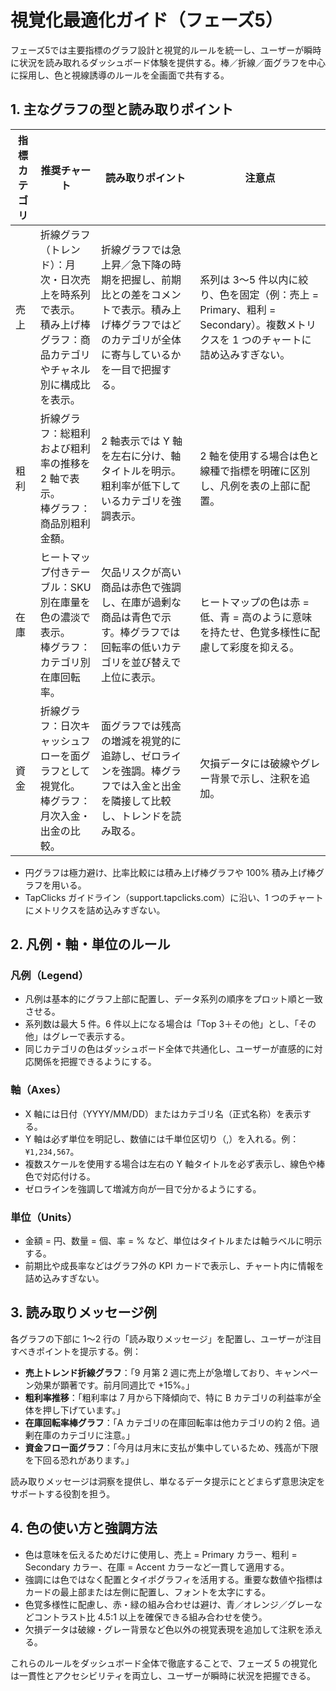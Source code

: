 # 視覚化最適化ガイド（フェーズ5）

フェーズ5では主要指標のグラフ設計と視覚的ルールを統一し、ユーザーが瞬時に状況を読み取れるダッシュボード体験を提供する。棒／折線／面グラフを中心に採用し、色と視線誘導のルールを全画面で共有する。

## 1. 主なグラフの型と読み取りポイント

| 指標カテゴリ | 推奨チャート | 読み取りポイント | 注意点 |
| --- | --- | --- | --- |
| 売上 | 折線グラフ（トレンド）：月次・日次売上を時系列で表示。<br>積み上げ棒グラフ：商品カテゴリやチャネル別に構成比を表示。 | 折線グラフでは急上昇／急下降の時期を把握し、前期比との差をコメントで表示。積み上げ棒グラフではどのカテゴリが全体に寄与しているかを一目で把握する。 | 系列は 3〜5 件以内に絞り、色を固定（例：売上 = Primary、粗利 = Secondary）。複数メトリクスを 1 つのチャートに詰め込みすぎない。 |
| 粗利 | 折線グラフ：総粗利および粗利率の推移を 2 軸で表示。<br>棒グラフ：商品別粗利金額。 | 2 軸表示では Y 軸を左右に分け、軸タイトルを明示。粗利率が低下しているカテゴリを強調表示。 | 2 軸を使用する場合は色と線種で指標を明確に区別し、凡例を表の上部に配置。 |
| 在庫 | ヒートマップ付きテーブル：SKU 別在庫量を色の濃淡で表示。<br>棒グラフ：カテゴリ別在庫回転率。 | 欠品リスクが高い商品は赤色で強調し、在庫が過剰な商品は青色で示す。棒グラフでは回転率の低いカテゴリを並び替えで上位に表示。 | ヒートマップの色は赤 = 低、青 = 高のように意味を持たせ、色覚多様性に配慮して彩度を抑える。 |
| 資金 | 折線グラフ：日次キャッシュフローを面グラフとして視覚化。<br>棒グラフ：月次入金・出金の比較。 | 面グラフでは残高の増減を視覚的に追跡し、ゼロラインを強調。棒グラフでは入金と出金を隣接して比較し、トレンドを読み取る。 | 欠損データには破線やグレー背景で示し、注釈を追加。 |

- 円グラフは極力避け、比率比較には積み上げ棒グラフや 100% 積み上げ棒グラフを用いる。
- TapClicks ガイドライン（support.tapclicks.com）に沿い、1 つのチャートにメトリクスを詰め込みすぎない。

## 2. 凡例・軸・単位のルール

### 凡例（Legend）
- 凡例は基本的にグラフ上部に配置し、データ系列の順序をプロット順と一致させる。
- 系列数は最大 5 件。6 件以上になる場合は「Top 3＋その他」とし、「その他」はグレーで表示する。
- 同じカテゴリの色はダッシュボード全体で共通化し、ユーザーが直感的に対応関係を把握できるようにする。

### 軸（Axes）
- X 軸には日付（YYYY/MM/DD）またはカテゴリ名（正式名称）を表示する。
- Y 軸は必ず単位を明記し、数値には千単位区切り（,）を入れる。例：`¥1,234,567`。
- 複数スケールを使用する場合は左右の Y 軸タイトルを必ず表示し、線色や棒色で対応付ける。
- ゼロラインを強調して増減方向が一目で分かるようにする。

### 単位（Units）
- 金額 = 円、数量 = 個、率 = % など、単位はタイトルまたは軸ラベルに明示する。
- 前期比や成長率などはグラフ外の KPI カードで表示し、チャート内に情報を詰め込みすぎない。

## 3. 読み取りメッセージ例

各グラフの下部に 1〜2 行の「読み取りメッセージ」を配置し、ユーザーが注目すべきポイントを提示する。例：

- **売上トレンド折線グラフ**：「9 月第 2 週に売上が急増しており、キャンペーン効果が顕著です。前月同週比で +15%。」
- **粗利率推移**：「粗利率は 7 月から下降傾向で、特に B カテゴリの利益率が全体を押し下げています。」
- **在庫回転率棒グラフ**：「A カテゴリの在庫回転率は他カテゴリの約 2 倍。過剰在庫のカテゴリに注意。」
- **資金フロー面グラフ**：「今月は月末に支払が集中しているため、残高が下限を下回る恐れがあります。」

読み取りメッセージは洞察を提供し、単なるデータ提示にとどまらず意思決定をサポートする役割を担う。

## 4. 色の使い方と強調方法

- 色は意味を伝えるためだけに使用し、売上 = Primary カラー、粗利 = Secondary カラー、在庫 = Accent カラーなど一貫して適用する。
- 強調には色ではなく配置とタイポグラフィを活用する。重要な数値や指標はカードの最上部または左側に配置し、フォントを太字にする。
- 色覚多様性に配慮し、赤・緑の組み合わせは避け、青／オレンジ／グレーなどコントラスト比 4.5:1 以上を確保できる組み合わせを使う。
- 欠損データは破線・グレー背景など色以外の視覚表現を追加して注釈を添える。

これらのルールをダッシュボード全体で徹底することで、フェーズ 5 の視覚化は一貫性とアクセシビリティを両立し、ユーザーが瞬時に状況を把握できる。

